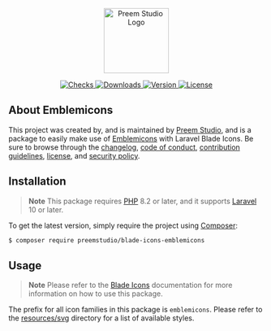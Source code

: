 <p align="center">
    <a href="https://preem.studio" target="_blank">
        <img src="https://raw.githubusercontent.com/PreemStudio/assets/main/logo-text.svg" width="128" alt="Preem Studio Logo" />
    </a>
</p>

<p align="center">
    <a href="https://github.com/PreemStudio/blade-icons-emblemicons/actions">
        <img src="https://badge.sh/github/check-runs/PreemStudio/blade-icons-emblemicons" alt="Checks" />
    </a>
    <a href="https://packagist.org/packages/preemstudio/blade-icons-emblemicons">
        <img src="https://badge.sh/packagist/downloads/PreemStudio/blade-icons-emblemicons" alt="Downloads" />
    </a>
    <a href="https://packagist.org/packages/preemstudio/blade-icons-emblemicons">
        <img src="https://badge.sh/packagist/version/PreemStudio/blade-icons-emblemicons" alt="Version" />
    </a>
    <a href="https://packagist.org/packages/preemstudio/blade-icons-emblemicons">
        <img src="https://badge.sh/packagist/license/PreemStudio/blade-icons-emblemicons" alt="License" />
    </a>
</p>

## About Emblemicons

This project was created by, and is maintained by [Preem Studio](https://github.com/PreemStudio), and is a package to easily make use of [Emblemicons](https://github.com/emblemicons/emblemicons.github.io) with Laravel Blade Icons. Be sure to browse through the [changelog](CHANGELOG.md), [code of conduct](.github/CODE_OF_CONDUCT.md), [contribution guidelines](.github/CONTRIBUTING.md), [license](LICENSE), and [security policy](.github/SECURITY.md).

## Installation

> **Note**
> This package requires [PHP](https://www.php.net/) 8.2 or later, and it supports [Laravel](https://laravel.com/) 10 or later.

To get the latest version, simply require the project using [Composer](https://getcomposer.org/):

```bash
$ composer require preemstudio/blade-icons-emblemicons
```

## Usage

> **Note**
> Please refer to the [Blade Icons](https://github.com/PreemStudio/blade-icons) documentation for more information on how to use this package.

The prefix for all icon families in this package is `emblemicons`. Please refer to the [resources/svg](/resources/svg) directory for a list of available styles.
